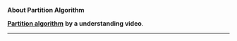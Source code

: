**About Partition Algorithm**               

[**Partition algorithm**](https://www.youtube.com/watch?v=MZaf_9IZCrc) **by a understanding video**.

----------------------------------------------------------------------------------------------------------------------------------------------                             
